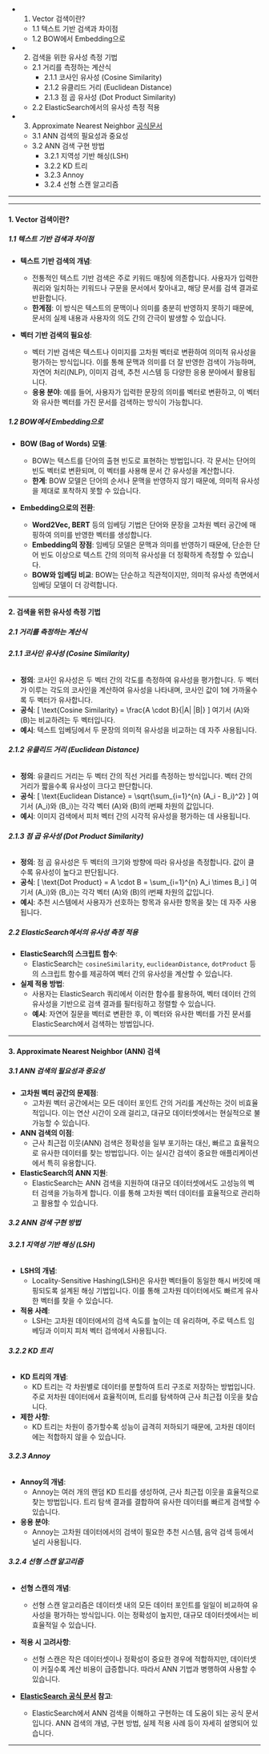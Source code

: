 - 1. Vector 검색이란?

  - 1.1 텍스트 기반 검색과 차이점
  - 1.2 BOW에서 Embedding으로

- 2. 검색을 위한 유사성 측정 기법

  - 2.1 거리를 측정하는 계산식
    - 2.1.1 코사인 유사성 (Cosine Similarity)
    - 2.1.2 유클리드 거리 (Euclidean Distance)
    - 2.1.3 점 곱 유사성 (Dot Product Similarity)
  - 2.2 ElasticSearch에서의 유사성 측정 적용

- 3. Approximate Nearest Neighbor [공식문서](https://www.elastic.co/kr/blog/understanding-ann)

  - 3.1 ANN 검색의 필요성과 중요성
  - 3.2 ANN 검색 구현 방법
    - 3.2.1 지역성 기반 해싱(LSH)
    - 3.2.2 KD 트리
    - 3.2.3 Annoy
    - 3.2.4 선형 스캔 알고리즘

---

---

#### **1. Vector 검색이란?**

##### **1.1 텍스트 기반 검색과 차이점**

- **텍스트 기반 검색의 개념**:

  - 전통적인 텍스트 기반 검색은 주로 키워드 매칭에 의존합니다. 사용자가 입력한 쿼리와 일치하는 키워드나 구문을 문서에서 찾아내고, 해당 문서를 검색 결과로 반환합니다.
  - **한계점**: 이 방식은 텍스트의 문맥이나 의미를 충분히 반영하지 못하기 때문에, 문서의 실제 내용과 사용자의 의도 간의 간극이 발생할 수 있습니다.

- **벡터 기반 검색의 필요성**:
  - 벡터 기반 검색은 텍스트나 이미지를 고차원 벡터로 변환하여 의미적 유사성을 평가하는 방식입니다. 이를 통해 문맥과 의미를 더 잘 반영한 검색이 가능하며, 자연어 처리(NLP), 이미지 검색, 추천 시스템 등 다양한 응용 분야에서 활용됩니다.
  - **응용 분야**: 예를 들어, 사용자가 입력한 문장의 의미를 벡터로 변환하고, 이 벡터와 유사한 벡터를 가진 문서를 검색하는 방식이 가능합니다.

##### **1.2 BOW에서 Embedding으로**

- **BOW (Bag of Words) 모델**:

  - BOW는 텍스트를 단어의 출현 빈도로 표현하는 방법입니다. 각 문서는 단어의 빈도 벡터로 변환되며, 이 벡터를 사용해 문서 간 유사성을 계산합니다.
  - **한계**: BOW 모델은 단어의 순서나 문맥을 반영하지 않기 때문에, 의미적 유사성을 제대로 포착하지 못할 수 있습니다.

- **Embedding으로의 전환**:
  - **Word2Vec, BERT** 등의 임베딩 기법은 단어와 문장을 고차원 벡터 공간에 매핑하여 의미를 반영한 벡터를 생성합니다.
  - **Embedding의 장점**: 임베딩 모델은 문맥과 의미를 반영하기 때문에, 단순한 단어 빈도 이상으로 텍스트 간의 의미적 유사성을 더 정확하게 측정할 수 있습니다.
  - **BOW와 임베딩 비교**: BOW는 단순하고 직관적이지만, 의미적 유사성 측면에서 임베딩 모델이 더 강력합니다.

---

#### **2. 검색을 위한 유사성 측정 기법**

##### **2.1 거리를 측정하는 계산식**

###### **2.1.1 코사인 유사성 (Cosine Similarity)**

- **정의**: 코사인 유사성은 두 벡터 간의 각도를 측정하여 유사성을 평가합니다. 두 벡터가 이루는 각도의 코사인을 계산하여 유사성을 나타내며, 코사인 값이 1에 가까울수록 두 벡터가 유사합니다.
- **공식**:
  \[
  \text{Cosine Similarity} = \frac{A \cdot B}{\|A\| \|B\|}
  \]
  여기서 \(A\)와 \(B\)는 비교하려는 두 벡터입니다.
- **예시**: 텍스트 임베딩에서 두 문장의 의미적 유사성을 비교하는 데 자주 사용됩니다.

###### **2.1.2 유클리드 거리 (Euclidean Distance)**

- **정의**: 유클리드 거리는 두 벡터 간의 직선 거리를 측정하는 방식입니다. 벡터 간의 거리가 짧을수록 유사성이 크다고 판단합니다.
- **공식**:
  \[
  \text{Euclidean Distance} = \sqrt{\sum\_{i=1}^{n} (A_i - B_i)^2}
  \]
  여기서 \(A_i\)와 \(B_i\)는 각각 벡터 \(A\)와 \(B\)의 i번째 차원의 값입니다.
- **예시**: 이미지 검색에서 피처 벡터 간의 시각적 유사성을 평가하는 데 사용됩니다.

###### **2.1.3 점 곱 유사성 (Dot Product Similarity)**

- **정의**: 점 곱 유사성은 두 벡터의 크기와 방향에 따라 유사성을 측정합니다. 값이 클수록 유사성이 높다고 판단됩니다.
- **공식**:
  \[
  \text{Dot Product} = A \cdot B = \sum\_{i=1}^{n} A_i \times B_i
  \]
  여기서 \(A_i\)와 \(B_i\)는 각각 벡터 \(A\)와 \(B\)의 i번째 차원의 값입니다.
- **예시**: 추천 시스템에서 사용자가 선호하는 항목과 유사한 항목을 찾는 데 자주 사용됩니다.

##### **2.2 ElasticSearch에서의 유사성 측정 적용**

- **ElasticSearch의 스크립트 함수**:
  - ElasticSearch는 `cosineSimilarity`, `euclideanDistance`, `dotProduct` 등의 스크립트 함수를 제공하여 벡터 간의 유사성을 계산할 수 있습니다.
- **실제 적용 방법**:
  - 사용자는 ElasticSearch 쿼리에서 이러한 함수를 활용하여, 벡터 데이터 간의 유사성을 기반으로 검색 결과를 필터링하고 정렬할 수 있습니다.
  - **예시**: 자연어 질문을 벡터로 변환한 후, 이 벡터와 유사한 벡터를 가진 문서를 ElasticSearch에서 검색하는 방법입니다.

---

#### **3. Approximate Nearest Neighbor (ANN) 검색**

##### **3.1 ANN 검색의 필요성과 중요성**

- **고차원 벡터 공간의 문제점**:
  - 고차원 벡터 공간에서는 모든 데이터 포인트 간의 거리를 계산하는 것이 비효율적입니다. 이는 연산 시간이 오래 걸리고, 대규모 데이터셋에서는 현실적으로 불가능할 수 있습니다.
- **ANN 검색의 이점**:
  - 근사 최근접 이웃(ANN) 검색은 정확성을 일부 포기하는 대신, 빠르고 효율적으로 유사한 데이터를 찾는 방법입니다. 이는 실시간 검색이 중요한 애플리케이션에서 특히 유용합니다.
- **ElasticSearch의 ANN 지원**:
  - ElasticSearch는 ANN 검색을 지원하여 대규모 데이터셋에서도 고성능의 벡터 검색을 가능하게 합니다. 이를 통해 고차원 벡터 데이터를 효율적으로 관리하고 활용할 수 있습니다.

##### **3.2 ANN 검색 구현 방법**

###### **3.2.1 지역성 기반 해싱 (LSH)**

- **LSH의 개념**:
  - Locality-Sensitive Hashing(LSH)은 유사한 벡터들이 동일한 해시 버킷에 매핑되도록 설계된 해싱 기법입니다. 이를 통해 고차원 데이터에서도 빠르게 유사한 벡터를 찾을 수 있습니다.
- **적용 사례**:
  - LSH는 고차원 데이터에서의 검색 속도를 높이는 데 유리하며, 주로 텍스트 임베딩과 이미지 피처 벡터 검색에서 사용됩니다.

###### **3.2.2 KD 트리**

- **KD 트리의 개념**:
  - KD 트리는 각 차원별로 데이터를 분할하여 트리 구조로 저장하는 방법입니다. 주로 저차원 데이터에서 효율적이며, 트리를 탐색하여 근사 최근접 이웃을 찾습니다.
- **제한 사항**:
  - KD 트리는 차원이 증가할수록 성능이 급격히 저하되기 때문에, 고차원 데이터에는 적합하지 않을 수 있습니다.

###### **3.2.3 Annoy**

- **Annoy의 개념**:
  - Annoy는 여러 개의 랜덤 KD 트리를 생성하여, 근사 최근접 이웃을 효율적으로 찾는 방법입니다. 트리 탐색 결과를 결합하여 유사한 데이터를 빠르게 검색할 수 있습니다.
- **응용 분야**:
  - Annoy는 고차원 데이터에서의 검색이 필요한 추천 시스템, 음악 검색 등에서 널리 사용됩니다.

###### **3.2.4 선형 스캔 알고리즘**

- **선형 스캔의 개념**:
  - 선형 스캔 알고리즘은 데이터셋 내의 모든 데이터 포인트를 일일이 비교하여 유사성을 평가하는 방식입니다. 이는 정확성이 높지만, 대규모 데이터셋에서는 비효율적일 수 있습니다.
- **적용 시 고려사항**:

  - 선형 스캔은 작은 데이터셋이나 정확성이 중요한 경우에 적합하지만, 데이터셋이 커질수록 계산 비용이 급증합니다. 따라서 ANN 기법과 병행하여 사용할 수 있습니다.

- **[ElasticSearch 공식 문서](https://www.elastic.co/kr/blog/understanding-ann) 참고**:
  - ElasticSearch에서 ANN 검색을 이해하고 구현하는 데 도움이 되는 공식 문서입니다. ANN 검색의 개념, 구현 방법, 실제 적용 사례 등이 자세히 설명되어 있습니다.

---
